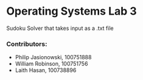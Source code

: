 # Operating Systems Lab 3

Sudoku Solver that takes input as a .txt file

### Contributors:

* Philip Jasionowski, 100751888
* William Robinson, 100751756
* Laith Hasan, 100738896
